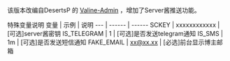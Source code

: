 该版本改编自DesertsP 的 [Valine-Admin](https://github.com/DesertsP/Valine-Admin) ，增加了Server酱推送功能。

特殊变量说明
变量 | 示例 | 说明
--- | ------ | ------
SCKEY | xxxxxxxxxxxx | [可选]server酱密钥
IS_TELEGRAM  | 1 | [可选]是否发送telegram通知 
IS_SMS | 1m | [可选]是否发送短信通知
FAKE_EMAIL | xx@xx.xx | [必选]前台显示博主邮箱
